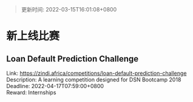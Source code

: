 > 更新时间: 2022-03-15T16:01:08+0800 

# 新上线比赛


## Loan Default Prediction Challenge
Link: https://zindi.africa/competitions/loan-default-prediction-challenge  
Description: A learning competition designed for DSN Bootcamp 2018  
Deadline: 2022-04-17T07:59:00+0800  
Reward: Internships  

